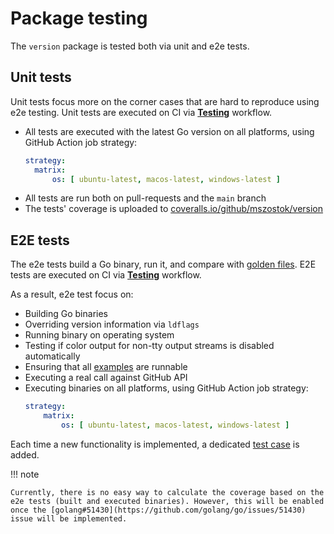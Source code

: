 # Package testing

The `version` package is tested both via unit and e2e tests.

## Unit tests

Unit tests focus more on the corner cases that are hard to reproduce using e2e testing. Unit tests are executed on CI via [**Testing**](https://github.com/mszostok/version/actions/workflows/testing.yml) workflow.

- All tests are executed with the latest Go version on all platforms, using GitHub Action job strategy:
  ```yaml
  strategy:
  	matrix:
  		os: [ ubuntu-latest, macos-latest, windows-latest ]
  ```
- All tests are run both on pull-requests and the `main` branch
- The tests' coverage is uploaded to [coveralls.io/github/mszostok/version](https://coveralls.io/github/mszostok/version)

## E2E tests

The e2e tests build a Go binary, run it, and compare with [golden files](https://github.com/mszostok/version/tree/main/tests/e2e/testdata). E2E tests are executed on CI via [**Testing**](https://github.com/mszostok/version/actions/workflows/testing.yml) workflow.

As a result, e2e test focus on:

- Building Go binaries
- Overriding version information via `ldflags`
- Running binary on operating system
- Testing if color output for non-tty output streams is disabled automatically
- Ensuring that all [examples](https://github.com/mszostok/version/tree/main/examples) are runnable
- Executing a real call against GitHub API
- Executing binaries on all platforms, using GitHub Action job strategy:
	```yaml
	strategy:
		matrix:
			os: [ ubuntu-latest, macos-latest, windows-latest ]
	```

Each time a new functionality is implemented, a dedicated [test case](https://github.com/mszostok/version/blob/main/tests/e2e/e2e_test.go#L31) is added.

!!! note

    Currently, there is no easy way to calculate the coverage based on the e2e tests (built and executed binaries). However, this will be enabled once the [golang#51430](https://github.com/golang/go/issues/51430) issue will be implemented.
